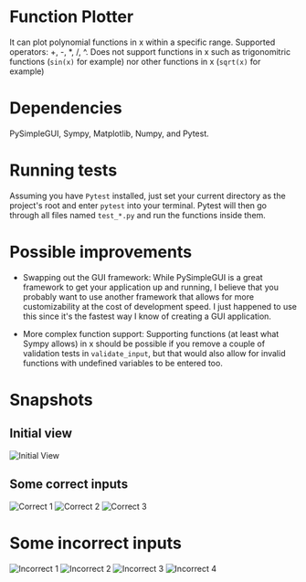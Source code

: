 

# Function Plotter
It can plot polynomial functions in x within a specific range.
Supported operators: +, -, *, /, ^.
Does not support functions in x such as trigonomitric functions (`sin(x)` for example) nor other functions in x (`sqrt(x)` for example) 

# Dependencies
PySimpleGUI, Sympy, Matplotlib, Numpy, and Pytest. 

# Running tests
Assuming you have `Pytest` installed, just set your current directory as the project's root and enter `pytest` into your terminal. Pytest will then go through all files named `test_*.py` and run the functions inside them.

# Possible improvements
* Swapping out the GUI framework: While PySimpleGUI is a great framework to get your application up and running, I believe that you probably want to use another framework that allows for more customizability at the cost of development speed. I just happened to use this since it's the fastest way I know of creating a GUI application.
  
* More complex function support: Supporting functions (at least what Sympy allows) in x should be possible if you remove a couple of validation tests in `validate_input`, but that would also allow for invalid functions with undefined variables to be entered too.

# Snapshots

## Initial view
![Initial View](snapshots/InitialView.PNG)  

## Some correct inputs
![Correct 1](snapshots/1.PNG)
![Correct 2](snapshots/2.PNG)
![Correct 3](snapshots/3.PNG)

# Some incorrect inputs

![Incorrect 1](snapshots/w1.PNG)
![Incorrect 2](snapshots/w2.PNG)
![Incorrect 3](snapshots/w3.PNG)
![Incorrect 4](snapshots/w4.PNG)